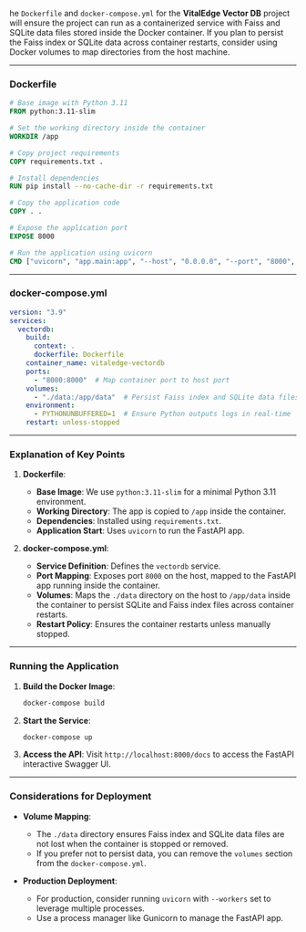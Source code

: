 he `Dockerfile` and `docker-compose.yml` for the **VitalEdge Vector DB** project will ensure the project can run as a containerized service with Faiss and SQLite data files stored inside the Docker container. If you plan to persist the Faiss index or SQLite data across container restarts, consider using Docker volumes to map directories from the host machine.

---

### **Dockerfile**
```dockerfile
# Base image with Python 3.11
FROM python:3.11-slim

# Set the working directory inside the container
WORKDIR /app

# Copy project requirements
COPY requirements.txt .

# Install dependencies
RUN pip install --no-cache-dir -r requirements.txt

# Copy the application code
COPY . .

# Expose the application port
EXPOSE 8000

# Run the application using uvicorn
CMD ["uvicorn", "app.main:app", "--host", "0.0.0.0", "--port", "8000", "--reload"]
```

---

### **docker-compose.yml**
```yaml
version: "3.9"
services:
  vectordb:
    build:
      context: .
      dockerfile: Dockerfile
    container_name: vitaledge-vectordb
    ports:
      - "8000:8000"  # Map container port to host port
    volumes:
      - "./data:/app/data"  # Persist Faiss index and SQLite data files outside the container
    environment:
      - PYTHONUNBUFFERED=1  # Ensure Python outputs logs in real-time
    restart: unless-stopped
```

---

### **Explanation of Key Points**
1. **Dockerfile**:
   - **Base Image**: We use `python:3.11-slim` for a minimal Python 3.11 environment.
   - **Working Directory**: The app is copied to `/app` inside the container.
   - **Dependencies**: Installed using `requirements.txt`.
   - **Application Start**: Uses `uvicorn` to run the FastAPI app.

2. **docker-compose.yml**:
   - **Service Definition**: Defines the `vectordb` service.
   - **Port Mapping**: Exposes port `8000` on the host, mapped to the FastAPI app running inside the container.
   - **Volumes**: Maps the `./data` directory on the host to `/app/data` inside the container to persist SQLite and Faiss index files across container restarts.
   - **Restart Policy**: Ensures the container restarts unless manually stopped.

---

### **Running the Application**
1. **Build the Docker Image**:
   ```bash
   docker-compose build
   ```

2. **Start the Service**:
   ```bash
   docker-compose up
   ```

3. **Access the API**:
   Visit `http://localhost:8000/docs` to access the FastAPI interactive Swagger UI.

---

### **Considerations for Deployment**
- **Volume Mapping**: 
  - The `./data` directory ensures Faiss index and SQLite data files are not lost when the container is stopped or removed.
  - If you prefer not to persist data, you can remove the `volumes` section from the `docker-compose.yml`.

- **Production Deployment**:
  - For production, consider running `uvicorn` with `--workers` set to leverage multiple processes.
  - Use a process manager like Gunicorn to manage the FastAPI app.
